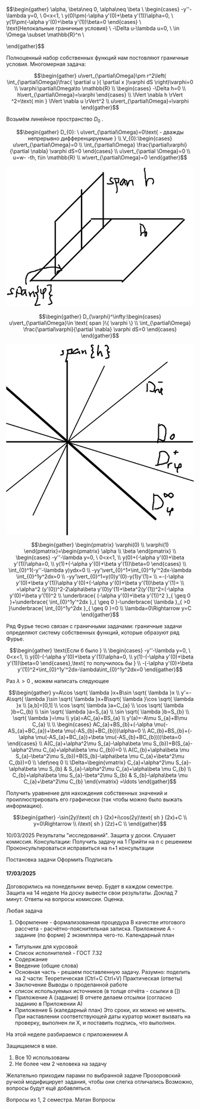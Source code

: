 ﻿
$$\begin{gather} 
\alpha, \beta\neq 0, \alpha\neq \beta \\ 
\begin{cases}
-y''-\lambda y=0, \ 0<x<1,  \\ 
y(0)\pm(-\alpha y'(0)+\beta y'(1))\alpha=0,  \\ 
y(1)\pm(-\alpha y'(0)+\beta y'(1))\beta=0
\end{cases}  \\  
\text{Нелокальные граничные условия} \\ 
-\Delta u-\lambda u=0, \ \in \Omega \subset \mathbb{R}^n  \\ 

\end{gather}$$

Полноценный набор собственных функций нам постовляют граничные условия.
Многомерная задача:

$$\begin{gather}
u\vert_{\partial\Omega}\pm r^2\left( \int_{\partial\Omega}\frac{ \partial u }{ \partial x }\varphi dS  \right)\varphi=0  \\ 
\varphi:\partial\Omega\to \mathbb{R}  \\ 
\begin{cases}
-\Delta h=0  \\ 
h\vert_{\partial\Omega}=\varphi
\end{cases}  \\ 
\lVert \nabla h \rVert ^2=\text{ min } \lVert \nabla u \rVert^2   \\ 
u\vert_{\partial\Omega}=\varphi 
\end{gather}$$

Возьмём линейное пространство  $D_{0}$ . 

$$\begin{gather}
D_{0}: \ u\vert_{\partial\Omega}=0\text{ - дважды непрерывно дифференцируемые }  \\ 
V_{0}:\begin{cases}
u\vert_{\partial\Omega}=0  \\ 
\int_{\partial\Omega} \frac{\partial\varphi}{\partial \nabla} \varphi dS=0
\end{cases}  \\ 
u\vert_{\partial \Omega}=0  \\ 
u=w- -th, t\in \mathbb{R}  \\ 
w\vert_{\partial\Omega}=0
\end{gather}$$

<a> 
	<img src="https://github.com/FelPrim/bmstu/blob/master/obsidian%20stuff/attachments/Pasted%20image%2020250307174753.png" > 
</a>

$$\begin{gather}
D_{\varphi}^\infty:\begin{cases}
u\vert_{\partial\Omega}\in \text{ span }\{ \varphi \}  \\ 
\int_{\partial\Omega} \frac{\partial\varphi}{\partial \nabla} \varphi dS=0
\end{cases}
\end{gather}$$

<a> 
	<img src="https://github.com/FelPrim/bmstu/blob/master/obsidian%20stuff/attachments/Pasted%20image%2020250307180113.png" > 
</a>

$$\begin{gather}
\begin{pmatrix}
\varphi(0)  \\ 
\varphi(1)
\end{pmatrix}=\begin{pmatrix}
\alpha  \\ 
\beta
\end{pmatrix}  \\ 
\begin{cases}
-y''-\lambda y=0, \ 0<x<1,  \\ 
y(0)+(-\alpha y'(0)+\beta y'(1))\alpha=0,  \\ 
y(1)+(-\alpha y'(0)+\beta y'(1))\beta=0
\end{cases}  \\   
\int_{0}^1(-y''-\lambda y)ydx=0  \\ 
-yy'\vert_{0}^1+\int_{0}^1y'^2dx-\lambda \int_{0}^1y^2dx=0  \\ 
-yy'\vert_{0}^1=y(0)y'(0)-y(1)y'(1)=  \\ 
=-(-\alpha y'(0)+\beta y'(1))\alpha y'(0)+(-\alpha y'(0)+\beta y'(1))\beta y'(1)=  \\ 
=\alpha^2 (y'(0))^2-2\alpha\beta y'(0)y'(1)+\beta^2(y'(1))^2=(-\alpha y'(0)+\beta y'(1))^2  \\ 
\underbrace{ (-\alpha y'(0)+\beta y'(1))^2  }_{ \geq 0 }+\underbrace{ \int_{0}^1y'^2dx }_{ \geq 0 }-\underbrace{ \lambda  }_{ >0 }\underbrace{ \int_{0}^1y^2dx }_{ \geq 0 }=0  \\ 
\lambda=0\Rightarrow y=C
\end{gather}$$

Ряд Фурье тесно связан с граничными задачами: граничные задачи определяют систему собственных функций, которые образуют ряд Фурье.

$$\begin{gather}
\text{Если б было }  \\ 
\begin{cases}
-y''-\lambda y=0, \ 0<x<1,  \\ 
y(0)-(-\alpha y'(0)+\beta y'(1))\alpha=0,  \\ 
y(1)-(-\alpha y'(0)+\beta y'(1))\beta=0
\end{cases},\text{ то получилось бы }   \\ 
-(-\alpha y'(0)+\beta y'(1))^2+\int_{0}^1y'^2dx-\lambda\int_{0}^1y^2dx=0
\end{gather}$$

Раз  $\lambda>0$ , можем написать следующее

$$\begin{gather}
y=A\cos \sqrt{ \lambda }x+B\sin \sqrt{ \lambda }x  \\ 
y'=-A\sqrt{ \lambda }\sin \sqrt{ \lambda }x+B\sqrt{ \lambda }\cos \sqrt{ \lambda }x  \\ 
[a,b]=[0,1] \\ 
\cos \sqrt{ \lambda }a=C_{a}  \\ 
\cos \sqrt{ \lambda }b=C_{b}  \\ 
\sin \sqrt{ \lambda }a=S_{a}  \\ 
\sin \sqrt{ \lambda }b=S_{b}  \\ 
\sqrt{ \lambda }=\mu  \\ 
y(a)=AC_{a}+BS_{a}  \\ 
y'(a)=-A\mu S_{a}+B\mu C_{a}  \\ 
  \\ 
\begin{cases}
AC_{a}+BS_{b}+(-\alpha \mu(-AS_{a}+BC_{a})+\beta \mu(-AS_{b}+BC_{b}))\alpha=0  \\ 
AC_{b}+BS_{b}+(-\alpha \mu(-AS_{a}+BC_{a})+\beta \mu(-AS_{b}+BC_{b})))\beta=0
\end{cases}  \\ 
A(C_{a}+\alpha^2\mu S_{a}-\alpha\beta \mu S_{b})+B(S_{a}-\alpha^2\mu C_{a}+\alpha\beta \mu C_{b})=0  \\ 
A(C_{b}+\alpha\beta \mu S_{a}-\beta^2\mu S_{b})+B(S_{b}-\alpha\beta \mu C_{a}+\beta^2\mu C_{b})=0  \\ 
\det\neq 0  \\ 
\Delta=\begin{vmatrix}
C_{a}+\alpha^2\mu S_{a}-\alpha\beta \mu S_{b} & S_{a}-\alpha^2\mu C_{a}+\alpha\beta \mu C_{b}  \\ 
C_{b}+\alpha\beta \mu S_{a}-\beta^2\mu S_{b} & S_{b}-\alpha\beta \mu C_{a}+\beta^2\mu C_{b}
\end{vmatrix} =\ldots
\end{gather}$$

Получить уравнение для нахождения собственных значений и проиллюстрировать его графически (так чтобы можно было выжать информацию).


$$\begin{gather} 
-\sin(2y)\text{ ch } (2x)+i\cos(2y)\text{ sh } (2x)+C  \\ 
y=0\Rightarrow   \\ 
i\text{ sh } (2z)+C  \\  
\end{gather}$$


10/03/2025
Результаты "исследований".
Защита у доски. Слушает комиссия.
Консультации: 
Получить задачу на 1
Прийти на n с решением
Проконсультироваться
исправиться на n+1 консультации

Постановка задачи
Оформить
Подписать

#### 17/03/2025
Договорились на понедельник вечер.
Будет в каждом семестре.
Защита на 14 неделе
На доску вывести свои результаты. Доклад 7 минут. Ответы на вопросы комиссии. Оценка. 

Любая задача
1. Оформление - формализованная процедура
В качестве итогового рассчета - расчётно-пояснительная записка.
Приложение А - задание (по форме)
2 экземпляра чего-то.
Календарный план


- Титульник для курсовой
- Список исполнителей - ГОСТ 7.32
- Содержание
- Введение (общие слова)
- Основная часть - решаем поставленную задачу. Разумно:
поделить на 2 части:
Теоретическая (Ctrl+C Ctrl+V)
Практическая (ответы)
- Заключение
Выводы о проделанной работе
- список используемых источников (в толще отчёта - ссылки в \[\])
- Приложение А (задание)
В отчете делаем отсылки (согласно заданию в Приложении А)
- Приложение Б (каледарный план)
Это сроки, их можно не менять. При наставлении соответствующей даты куратор может вызвать на проверку, выполнен ли X, и поставить подпись, что выполнен.


На этой неделе разбираемся с приложением А


Защищаемся в мае.

1. Все 10 использованы
2. Не более чем 2 человека на задачу

Желательно приходим парами по выбранной задаче
Прозоровский ручкой модифицирует задания, чтобы они слегка отличались
Возможно, вопросы будут ещё добавляться.

Вопросы из 1, 2 семестра. Матан
Вопросы 
